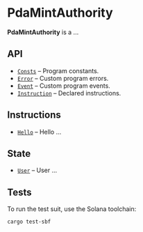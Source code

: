 # PdaMintAuthority

**PdaMintAuthority** is a ...

## API

- [`Consts`](api/src/consts.rs) – Program constants.
- [`Error`](api/src/error.rs) – Custom program errors.
- [`Event`](api/src/event.rs) – Custom program events.
- [`Instruction`](api/src/instruction.rs) – Declared instructions.

## Instructions

- [`Hello`](program/src/hello.rs) – Hello ...

## State

- [`User`](api/src/state/user.rs) – User ...

## Tests

To run the test suit, use the Solana toolchain:
```
cargo test-sbf         
```

